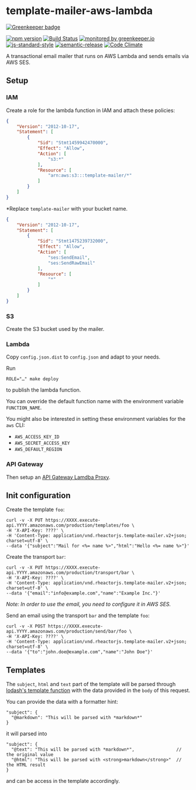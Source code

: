 # template-mailer-aws-lambda

[![Greenkeeper badge](https://badges.greenkeeper.io/RHeactorJS/template-mailer-aws-lambda.svg)](https://greenkeeper.io/)

[![npm version](https://img.shields.io/npm/v/@rheactorjs/template-mailer-aws-lambda.svg)](https://www.npmjs.com/package/@rheactorjs/template-mailer-aws-lambda)
[![Build Status](https://travis-ci.org/RHeactorJS/template-mailer-aws-lambda.svg?branch=master)](https://travis-ci.org/RHeactorJS/template-mailer-aws-lambda)
[![monitored by greenkeeper.io](https://img.shields.io/badge/greenkeeper.io-monitored-brightgreen.svg)](http://greenkeeper.io/) 
[![js-standard-style](https://img.shields.io/badge/code%20style-standard-brightgreen.svg)](http://standardjs.com/)
[![semantic-release](https://img.shields.io/badge/semver-semantic%20release-e10079.svg)](https://github.com/semantic-release/semantic-release)
[![Code Climate](https://codeclimate.com/github/RHeactorJS/template-mailer-aws-lambda/badges/gpa.svg)](https://codeclimate.com/github/RHeactorJS/template-mailer-aws-lambda)

A transactional email mailer that runs on AWS Lambda and sends emails via AWS SES.

## Setup

### IAM

Create a role for the lambda function in IAM and attach these policies:

```json
{
    "Version": "2012-10-17",
    "Statement": [
        {
            "Sid": "Stmt1459942470000",
            "Effect": "Allow",
            "Action": [
                "s3:*"
            ],
            "Resource": [
                "arn:aws:s3:::template-mailer/*"
            ]
        }
    ]
}
```

*Replace `template-mailer` with your bucket name.

```json
{
    "Version": "2012-10-17",
    "Statement": [
        {
            "Sid": "Stmt1475239732000",
            "Effect": "Allow",
            "Action": [
                "ses:SendEmail",
                "ses:SendRawEmail"
            ],
            "Resource": [
                "*"
            ]
        }
    ]
}
```

### S3

Create the S3 bucket used by the mailer.

### Lambda

Copy `config.json.dist` to `config.json` and adapt to your needs.

Run 

    ROLE="…" make deploy

to publish the lambda function. 

You can override the default function name with the environment variable `FUNCTION_NAME`.

You might also be interested in setting these environment variables for the `aws` CLI:

 - `AWS_ACCESS_KEY_ID`
 - `AWS_SECRET_ACCESS_KEY`
 - `AWS_DEFAULT_REGION`

### API Gateway

Then setup an [API Gateway Lamdba Proxy](http://docs.aws.amazon.com/apigateway/latest/developerguide/integrating-api-with-aws-services-lambda.html).

## Init configuration

Create the template `foo`:

    curl -v -X PUT https://XXXX.execute-api.YYYY.amazonaws.com/production/templates/foo \
    -H 'X-API-Key: ????' \
    -H 'Content-Type: application/vnd.rheactorjs.template-mailer.v2+json; charset=utf-8' \
    --data '{"subject":"Mail for <%= name %>","html":"Hello <%= name %>"}'

Create the transport `bar`:

    curl -v -X PUT https://XXXX.execute-api.YYYY.amazonaws.com/production/transport/bar \
    -H 'X-API-Key: ????' \
    -H 'Content-Type: application/vnd.rheactorjs.template-mailer.v2+json; charset=utf-8' \
    --data '{"email":"info@example.com","name":"Example Inc."}'

*Note: In order to use the email, you need to configure it in AWS SES.*

Send an email using the transport `bar` and the template `foo`:
    
    curl -v -X POST https://XXXX.execute-api.YYYY.amazonaws.com/production/send/bar/foo \
    -H 'X-API-Key: ????' \
    -H 'Content-Type: application/vnd.rheactorjs.template-mailer.v2+json; charset=utf-8' \
    --data '{"to":"john.doe@example.com","name":"John Doe"}'

## Templates

The `subject`, `html` and `text` part of the template will be parsed through [lodash's template function](https://lodash.com/docs#template)
with the data provided in the `body` of this request.

You can provide the data with a formatter hint:

    "subject": {
      "@markdown": "This will be parsed with *markdown*"
    }
    
it will parsed into 

    "subject": {
      "@text": "This will be parsed with *markdown*",                // the original value
      "@html": "This will be parsed with <strong>markdown</strong>"  // the HTML result
    }

and can be access in the template accordingly.

